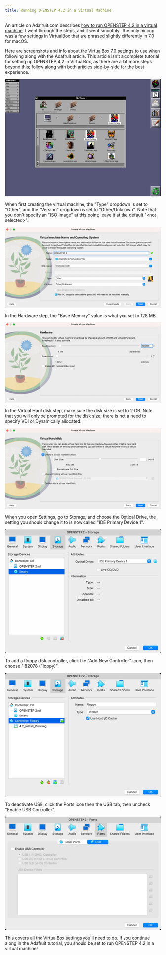 ```yaml
---
title: Running OPENSTEP 4.2 in a Virtual Machine
---
```


An article on Adafruit.com describes [how to run OPENSTEP 4.2 in a virtual machine](https://learn.adafruit.com/build-your-own-next-with-a-virtual-machine/overview). I went through the steps, and it went smoothly. The only hiccup was a few settings in VirtualBox that are phrased slightly differently in 7.0 for macOS.

Here are screenshots and info about the VirtualBox 7.0 settings to use when following along with the Adafruit article. This article isn't a complete tutorial for setting up OPENSTEP 4.2 in VirtualBox, as there are a lot more steps beyond this; follow along with both articles side-by-side for the best experience.

![OPENSTEP 4.2 desktop with a File Viewer displaying the Demos folder, and BoinkOut.app selected](/img/posts/openstep-vm/00-openstep-desktop.png)

When first creating the virtual machine, the "Type" dropdown is set to "Other", and the "Version" dropdown is set to "Other/Unknown". Note that you don't specify an "ISO Image" at this point; leave it at the default "&lt;not selected&gt;".

![The VirtualBox "Create Virtual Machine" dialog, with ISO Image not selected, Type set to "Other", and Version set to "Other/Unknown"](/img/posts/openstep-vm/01-vm-name.jpg)

In the Hardware step, the "Base Memory" value is what you set to 128 MB.

![The VirtualBox "Hardware" dialog, with Base Memory set to 128 megabytes](/img/posts/openstep-vm/02-hardware.jpg)

In the Virtual Hard disk step, make sure the disk size is set to 2 GB. Note that you will only be prompted for the disk size; there is not a need to specify VDI or Dynamically allocated.

![The VirtualBox "Virtual Hard disk" dialog, with Disk Size set to 2 gigabytes](/img/posts/openstep-vm/03-virtual-hard-disk.jpg)

When you open Settings, go to Storage, and choose the Optical Drive, the setting you should change it to is now called "IDE Primary Device 1".

![The VirtualBox "Storage" settings window, with the Optical drive set to IDE Primary Device 1](/img/posts/openstep-vm/04-storage-optical.jpg)

To add a floppy disk controller, click the "Add New Controller" icon, then choose "I82078 (Floppy)".

![The VirtualBox "Storage" settings window, with a Floppy Controller added and a floppy disk image named 4.2_Install_Disk.img](/img/posts/openstep-vm/05-storage-floppy.jpg)

To deactivate USB, click the Ports icon then the USB tab, then uncheck "Enable USB Controller".

![The VirtualBox "Ports" settings window showing the USB tab, with "Enable USB Controller" unchecked](/img/posts/openstep-vm/06-ports.jpg)

This covers all the VirtualBox settings you'll need to do. If you continue along in the Adafruit tutorial, you should be set to run OPENSTEP 4.2 in a virtual machine!
